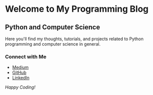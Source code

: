 # Welcome to My Programming Blog

## Python and Computer Science




Here you'll find my thoughts, tutorials, and projects related to Python programming and computer science in general. 





### Connect with Me
- [Medium](https://medium.com/@chrisblodgettevo)
- [GitHub](https://github.com/chrisblodgett)
- [LinkedIn](https://www.linkedin.com/in/chris-blodgett-a1b8b5291/)

*Happy Coding!*

